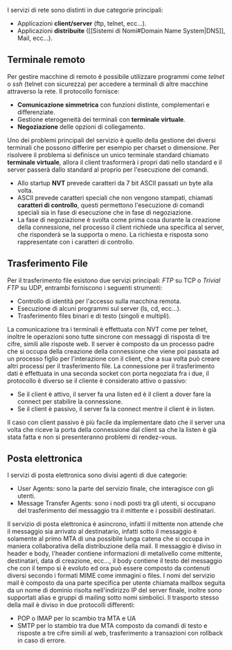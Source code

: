 I servizi di rete sono distinti in due categorie principali:
* Applicazioni **client/server** (ftp, telnet, ecc...).
* Applicazioni **distribuite** ([[Sistemi di Nomi#Domain Name System|DNS]], Mail, ecc...).

## Terminale remoto
Per gestire macchine di remoto è possibile utilizzare programmi come *telnet* o *ssh* (telnet con sicurezza) per accedere a terminali di altre macchine attraverso la rete. Il protocollo fornisce:
* **Comunicazione simmetrica** con funzioni distinte, complementari e differenziate.
* Gestione eterogeneità dei terminali con **terminale virtuale**.
* **Negoziazione** delle opzioni di collegamento.

Uno dei problemi principali del servizio è quello della gestione dei diversi terminali che possono differire per esempio per charset o dimensione. Per risolvere il problema si definisce un unico terminale standard chiamato **terminale virtuale**, allora il client trasformerà i propri dati nello standard e il server passerà dallo standard al proprio per l'esecuzione dei comandi.
* Allo startup **NVT** prevede caratteri da 7 bit ASCII passati un byte alla volta.
* ASCII prevede caratteri speciali che non vengono stampati, chiamati **caratteri di controllo**, questi permettono l'esecuzione di comandi speciali sia in fase di esecuzione che in fase di negoziazione.
* La fase di negoziazione è svolta come prima cosa durante la creazione della connessione, nel processo il client richiede una specifica al server, che risponderà se la supporta o meno. La richiesta e risposta sono rappresentate con i caratteri di controllo.
## Trasferimento File
Per il trasferimento file esistono due servizi principali: *FTP* su TCP o *Trivial FTP* su UDP, entrambi forniscono i seguenti strumenti:
* Controllo di identità per l'accesso sulla macchina remota.
* Esecuzione di alcuni programmi sul server (ls, cd, ecc...).
* Trasferimento files binari e di testo (singoli e multipli).

La comunicazione tra i terminali è effettuata con NVT come per telnet, inoltre le operazioni sono tutte sincrone con messaggi di risposta di tre cifre, simili alle risposte web.
Il server è composto da un processo padre che si occupa della creazione della connessione che viene poi passata ad un processo figlio per l'interazione con il client, che a sua volta può creare altri processi per il trasferimento file.
La connessione per il trasferimento dati è effettuata in una seconda socket con porta negoziata fra i due, il protocollo è diverso se il cliente è considerato attivo o passivo:
* Se il client è attivo, il server fa una listen ed è il client a dover fare la connect per stabilire la connessione.
* Se il client è passivo, il server fa la connect mentre il client è in listen.

Il caso con client passivo è più facile da implementare dato che il server una volta che riceve la porta della connessione dal client sa che la listen è già stata fatta e non si presenteranno problemi di rendez-vous.
## Posta elettronica
I servizi di posta elettronica sono divisi agenti di due categorie:
* User Agents: sono la parte del servizio finale, che interagisce con gli utenti.
* Message Transfer Agents: sono i nodi posti tra gli utenti, si occupano del trasferimento del messaggio tra il mittente e i possibili destinatari.

Il servizio di posta elettronica è asincrono, infatti il mittente non attende che il messaggio sia arrivato al destinatario, infatti sotto il messaggio è solamente al primo MTA di una possibile lunga catena che si occupa in maniera collaborativa della distribuzione della mail.
Il messaggio è diviso in header e body, l'header contiene informazioni di metalivello come mittente, destinatari, data di creazione, ecc..., il body contiene il testo del messaggio che con il tempo si è evoluto ed ora può essere composto da contenuti diversi secondo i formati MIME come immagini o files.
I nomi del servizio mail è composto da una parte specifica per utente chiamata mailbox seguita da un nome di dominio risolta nell'indirizzo IP del server finale, inoltre sono supportati alias e gruppi di mailing sotto nomi simbolici.
Il trasporto stesso della mail è diviso in due protocolli differenti:
* POP o IMAP per lo scambio tra MTA e UA
* SMTP per lo stambio tra due MTA composto da comandi di testo e risposte a tre cifre simili al web, trasferimento a transazioni con rollback in caso di errore.


